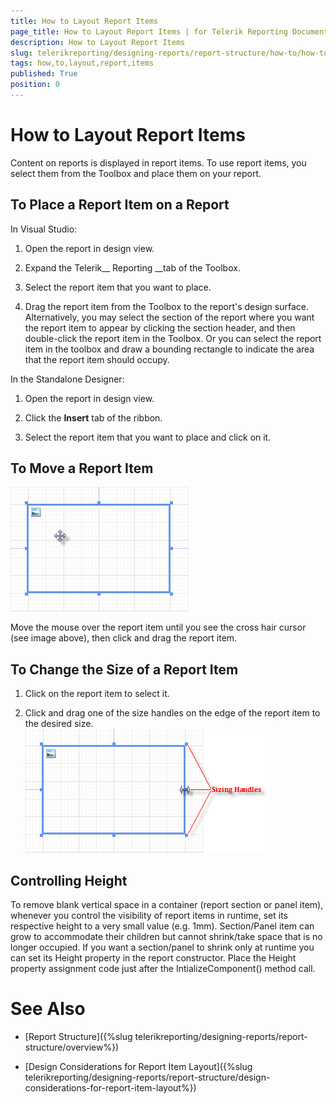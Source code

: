 ```yaml
---
title: How to Layout Report Items
page_title: How to Layout Report Items | for Telerik Reporting Documentation
description: How to Layout Report Items
slug: telerikreporting/designing-reports/report-structure/how-to/how-to-layout-report-items
tags: how,to,layout,report,items
published: True
position: 0
---
```


# How to Layout Report Items



Content on reports is displayed in report items. To use report items, you select them from the Toolbox and place them on your report.

## To Place a Report Item on a Report

In Visual Studio:

1. Open the report in design view.
            

1. Expand the Telerik__ Reporting __tab of the Toolbox.
            

1. Select the report item that you want to place.
            

1. Drag the report item from the Toolbox to the report's design surface. Alternatively,
              you may select the section of the report where you want the report item to appear by clicking
              the section header, and then double-click the report item in the Toolbox. Or you can select the
              report item in the toolbox and draw a bounding rectangle to indicate the area that the report item should occupy.
            



In the Standalone Designer:

1. Open the report in design view.
            

1. Click the __Insert__ tab of the ribbon.
            

1. Select the report item that you want to place and click on it.
            

## To Move a Report Item  
  ![](images/ReportDesign002.png)

Move the mouse over the report item until you see the cross hair cursor (see image above), then click and drag the report item.

## To Change the Size of a Report Item

1. Click on the report item to select it.

1. Click and drag one of the size handles on the edge of the report item to the desired size.  
  ![](images/ReportDesign003.png)

## Controlling Height

To remove blank vertical space in a container (report section or panel item), whenever you control the visibility of report items in runtime,
          set its respective height to a very small value (e.g. 1mm). Section/Panel item can grow to accommodate their children but cannot shrink/take space that is
          no longer occupied. If you want a section/panel to shrink only at runtime you can set its Height property in the report constructor.
          Place the Height property assignment code just after the IntializeComponent() method call.
        

# See Also


 * [Report Structure]({%slug telerikreporting/designing-reports/report-structure/overview%})

 * [Design Considerations for Report Item Layout]({%slug telerikreporting/designing-reports/report-structure/design-considerations-for-report-item-layout%})
